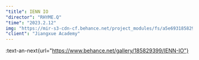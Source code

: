 ```yaml
---
"title": IENN IO
"director": "RHYME.Q"
"time": "2023.2.12"
img: "https://mir-s3-cdn-cf.behance.net/project_modules/fs/a5e693185829399.656a429b0cae2.jpeg"
"client": "Jiangxue Academy"
---
```


:text-an-next{url="https://www.behance.net/gallery/185829399/IENN-IO"}
